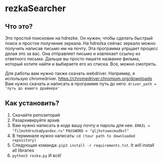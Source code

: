 # rezkaSearcher
## Что это?
Это простой поисковик на hdrezke. Он нужен, чтобы сделать быстрый поиск и простое получение зеркала. На hdrezka сейчас зеркало можно получить написав письмо им на почту. Эта программа упрщает процесс делая это за вас. Она отправляет письмо и извлекает ссылку из ответного письма. Дальше вы просто пишете название фильма, который хотите найти и выбираете его из списка. Все, можно смотреть. 

Для работы вам нужно также скачать webdriver.
Например, я использую chromedriver. https://chromedriver.chromium.org/downloads
Вам нужно скачать и написать в программе путь до него: ```driver_path = 'путь до вашего драйвера'```

## Как установить?
1) Скачайте репозиторий
2) Разархивируйте архив
3) Вам нужно написать в коде вашу почту и пароль для нее.
```EMAIL = "filmshdrezka@yandex.ru"```
```PASSWORD = "qljhvtswecmudkvl"```
4) В терминале нужно написать: ```cd (tour path to downloaded repository)```
5) Следующая команда: ```pip3 install -r requirements.txt```. It will install all libraries
6) ```python3 rezka.py``` И всё!

